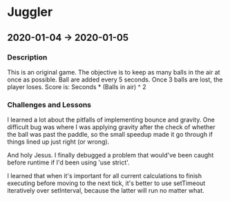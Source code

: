 # Juggler
## 2020-01-04 -> 2020-01-05

### Description
This is an original game. The objective is to keep as many balls in the air at once as possible.
Ball are added every 5 seconds. Once 3 balls are lost, the player loses. Score is:
Seconds * (Balls in air) ^ 2

### Challenges and Lessons
I learned a lot about the pitfalls of implementing bounce and gravity. One difficult bug was where I was applying gravity after the check of whether the ball was past the paddle, so the small speedup made it go through if things lined up just right (or wrong).

And holy Jesus. I finally debugged a problem that would've been caught before runtime if I'd been using 'use strict'.

I learned that when it's important for all current calculations to finish executing before moving to the next tick, it's better to use setTimeout iteratively over setInterval, because the latter will run no matter what.
